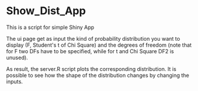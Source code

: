 # Show_Dist_App
This is a script for simple Shiny App 

The ui page get as input the kind of probability distribution you want to display (F, Student's t of Chi Square) and the degrees of freedom (note that for F two DFs have to be specified, while for t and Chi Square DF2 is unused).

As result, the server.R script plots the corresponding distribution. It is possible to see how the shape of the distribution changes by changing the inputs.
